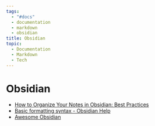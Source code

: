```yaml
---
tags:
  - "#docs"
  - documentation
  - markdown
  - obsidian
title: Obsidian
topic:
  - Documentation
  - Markdown
  - Tech
---
```

# Obsidian
- [How to Organize Your Notes in Obsidian: Best Practices](https://mattgiaro.com/organize-notes-obsidian/)
- [Basic formatting syntax - Obsidian Help](https://help.obsidian.md/Editing+and+formatting/Basic+formatting+syntax)
- [Awesome Obsidian](https://github.com/kmaasrud/awesome-obsidian)